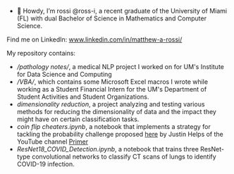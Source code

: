 - 👋 Howdy, I’m rossi @ross-i, a recent graduate of the University of Miami (FL) with dual Bachelor of Science in Mathematics and Computer Science.


Find me on LinkedIn:
www.linkedin.com/in/matthew-a-rossi/

My repository contains:
- */pathology notes/*, a medical NLP project I worked on for UM's Institute for Data Science and Computing
- */VBA/*, which contains some Microsoft Excel macros I wrote while working as a Student Financial Intern for the UM's Department of Student Activities and Student Organizations.
- *dimensionality reduction*, a project analyzing and testing various methods for reducing the dimensionality of data and the impact they might have on certain classification tasks.
- *coin flip cheaters.ipynb*, a notebook that implements a strategy for tackling the probability challenge proposed [here](https://primerlearning.org/) by Justin Helps of the YouTube channel [Primer](https://www.youtube.com/c/PrimerLearning)
- *ResNet18_COVID_Detection.ipynb*, a notebook that trains three ResNet-type convolutional networks to classify CT scans of lungs to identify COVID-19 infection.
